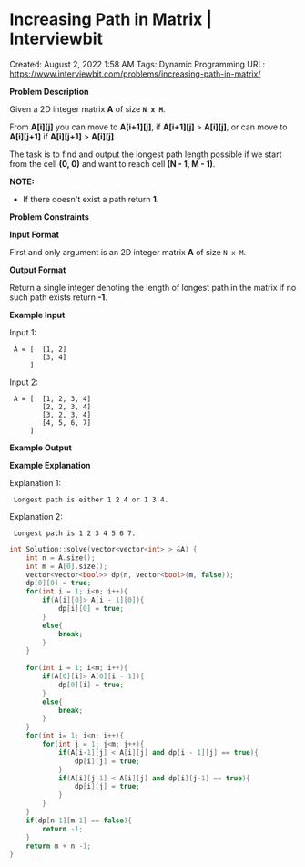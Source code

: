 # Increasing Path in Matrix | Interviewbit

Created: August 2, 2022 1:58 AM
Tags: Dynamic Programming
URL: https://www.interviewbit.com/problems/increasing-path-in-matrix/

**Problem Description**

Given a 2D integer matrix **A** of size **`N x M`**.

From **A[i][j]** you can move to **A[i+1][j]**, if **A[i+1][j]** > **A[i][j]**, or can move to **A[i][j+1]** if **A[i][j+1]** > **A[i][j]**.

The task is to find and output the longest path length possible if we start from the cell **(0, 0)** and want to reach cell **(N - 1, M - 1)**.

**NOTE:**

- If there doesn't exist a path return **1**.

**Problem Constraints**

**Input Format**

First and only argument is an 2D integer matrix **A** of size `N x M`.

**Output Format**

Return a single integer denoting the length of longest path in the matrix if no such path exists return **-1**.

**Example Input**

Input 1:

```
 A = [  [1, 2]
        [3, 4]
     ]

```

Input 2:

```
 A = [  [1, 2, 3, 4]
        [2, 2, 3, 4]
        [3, 2, 3, 4]
        [4, 5, 6, 7]
     ]

```

**Example Output**

**Example Explanation**

Explanation 1:

```
 Longest path is either 1 2 4 or 1 3 4.

```

Explanation 2:

```
 Longest path is 1 2 3 4 5 6 7.

```

```cpp
int Solution::solve(vector<vector<int> > &A) {
    int n = A.size();
    int m = A[0].size();
    vector<vector<bool>> dp(n, vector<bool>(m, false));
    dp[0][0] = true;
    for(int i = 1; i<n; i++){
        if(A[i][0]> A[i - 1][0]){
            dp[i][0] = true;
        }
        else{
            break;
        }
    }
    
    for(int i = 1; i<m; i++){
        if(A[0][i]> A[0][i - 1]){
            dp[0][i] = true;
        }
        else{
            break;
        }
    }
    for(int i= 1; i<n; i++){
        for(int j = 1; j<m; j++){
            if(A[i-1][j] < A[i][j] and dp[i - 1][j] == true){
                dp[i][j] = true;
            }
            if(A[i][j-1] < A[i][j] and dp[i][j-1] == true){
                dp[i][j] = true;
            }
        }    
    }
    if(dp[n-1][m-1] == false){
        return -1;
    }
    return m + n -1;
}
```